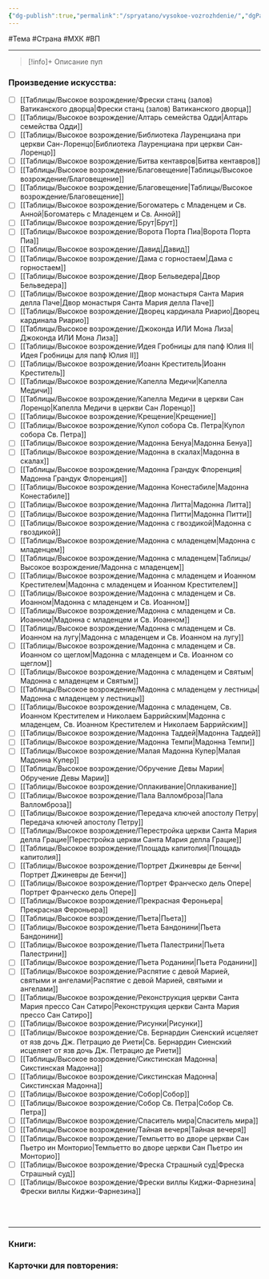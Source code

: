 ```yaml
---
{"dg-publish":true,"permalink":"/spryatano/vysokoe-vozrozhdenie/","dgPassFrontmatter":true}
---
```


#Тема #Страна #МХК #ВП 

---

> [!info]+ Описание
> пуп
### Произведение искусства:
- [ ] [[Таблицы/Высокое возрождение/Фрески станц (залов) Ватиканского дворца\|Фрески станц (залов) Ватиканского дворца]]
- [ ] [[Таблицы/Высокое возрождение/Алтарь семейства Одди\|Алтарь семейства Одди]]
- [ ] [[Таблицы/Высокое возрождение/Библиотека Лауренциана при церкви Сан-Лоренцо\|Библиотека Лауренциана при церкви Сан-Лоренцо]]
- [ ] [[Таблицы/Высокое возрождение/Битва кентавров\|Битва кентавров]]
- [ ] [[Таблицы/Высокое возрождение/Благoвещение\|Таблицы/Высокое возрождение/Благoвещение]]
- [ ] [[Таблицы/Высокое возрождение/Благовещение\|Таблицы/Высокое возрождение/Благовещение]]
- [ ] [[Таблицы/Высокое возрождение/Богоматерь с Младенцем и Св. Анной\|Богоматерь с Младенцем и Св. Анной]]
- [ ] [[Таблицы/Высокое возрождение/Брут\|Брут]]
- [ ] [[Таблицы/Высокое возрождение/Ворота Порта Пиа\|Ворота Порта Пиа]]
- [ ] [[Таблицы/Высокое возрождение/Давид\|Давид]]
- [ ] [[Таблицы/Высокое возрождение/Дама с горностаем\|Дама с горностаем]]
- [ ] [[Таблицы/Высокое возрождение/Двор Бельведера\|Двор Бельведера]]
- [ ] [[Таблицы/Высокое возрождение/Двор монастыря Санта Мария делла Паче\|Двор монастыря Санта Мария делла Паче]]
- [ ] [[Таблицы/Высокое возрождение/Дворец кардинала Риарио\|Дворец кардинала Риарио]]
- [ ] [[Таблицы/Высокое возрождение/Джоконда ИЛИ Мона Лиза\|Джоконда ИЛИ Мона Лиза]]
- [ ] [[Таблицы/Высокое возрождение/Идея Гробницы для папф Юлия II\|Идея Гробницы для папф Юлия II]]
- [ ] [[Таблицы/Высокое возрождение/Иоанн Креститель\|Иоанн Креститель]]
- [ ] [[Таблицы/Высокое возрождение/Капелла Медичи\|Капелла Медичи]]
- [ ] [[Таблицы/Высокое возрождение/Капелла Медичи в церкви Сан Лоренцо\|Капелла Медичи в церкви Сан Лоренцо]]
- [ ] [[Таблицы/Высокое возрождение/Крещение\|Крещение]]
- [ ] [[Таблицы/Высокое возрождение/Купол собора Св. Петра\|Купол собора Св. Петра]]
- [ ] [[Таблицы/Высокое возрождение/Мадонна Бенуа\|Мадонна Бенуа]]
- [ ] [[Таблицы/Высокое возрождение/Мадонна в скалах\|Мадонна в скалах]]
- [ ] [[Таблицы/Высокое возрождение/Мадонна Грандук Флоренция\|Мадонна Грандук Флоренция]]
- [ ] [[Таблицы/Высокое возрождение/Мадонна Конестабиле\|Мадонна Конестабиле]]
- [ ] [[Таблицы/Высокое возрождение/Мадонна Литта\|Мадонна Литта]]
- [ ] [[Таблицы/Высокое возрождение/Мадонна Питти\|Мадонна Питти]]
- [ ] [[Таблицы/Высокое возрождение/Мадонна с гвоздикой\|Мадонна с гвоздикой]]
- [ ] [[Таблицы/Высокое возрождение/Мадонна  с младенцем\|Мадонна  с младенцем]]
- [ ] [[Таблицы/Высокое возрождение/Мадонна с младенцем\|Таблицы/Высокое возрождение/Мадонна с младенцем]]
- [ ] [[Таблицы/Высокое возрождение/Мадонна с младенцем и Иоанном Крестителем\|Мадонна с младенцем и Иоанном Крестителем]]
- [ ] [[Таблицы/Высокое возрождение/Мадoнна с младенцем и Св. Иоанном\|Мадoнна с младенцем и Св. Иоанном]]
- [ ] [[Таблицы/Высокое возрождение/Мадонна  с младенцем и Св. Иоанном\|Мадонна  с младенцем и Св. Иоанном]]
- [ ] [[Таблицы/Высокое возрождение/Мадонна с младенцем и Св. Иоанном на лугу\|Мадонна с младенцем и Св. Иоанном на лугу]]
- [ ] [[Таблицы/Высокое возрождение/Мадонна с младенцем и Св. Иоанном со щеглом\|Мадонна с младенцем и Св. Иоанном со щеглом]]
- [ ] [[Таблицы/Высокое возрождение/Мадонна с младенцем и Святым\|Мадонна с младенцем и Святым]]
- [ ] [[Таблицы/Высокое возрождение/Мадонна с младенцем у лестницы\|Мадонна с младенцем у лестницы]]
- [ ] [[Таблицы/Высокое возрождение/Мадонна с младенцем, Св. Иоанном Крестителем и Николаем Баррийским\|Мадонна с младенцем, Св. Иоанном Крестителем и Николаем Баррийским]]
- [ ] [[Таблицы/Высокое возрождение/Мадонна Таддей\|Мадонна Таддей]]
- [ ] [[Таблицы/Высокое возрождение/Мадонна Темпи\|Мадонна Темпи]]
- [ ] [[Таблицы/Высокое возрождение/Малая Мадонна Купер\|Малая Мадонна Купер]]
- [ ] [[Таблицы/Высокое возрождение/Обручение Девы Марии\|Обручение Девы Марии]]
- [ ] [[Таблицы/Высокое возрождение/Оплакивание\|Оплакивание]]
- [ ] [[Таблицы/Высокое возрождение/Пала Валломброза\|Пала Валломброза]]
- [ ] [[Таблицы/Высокое возрождение/Передача ключей апостолу Петру\|Передача ключей апостолу Петру]]
- [ ] [[Таблицы/Высокое возрождение/Перестройка церкви Санта Мария делла Грацие\|Перестройка церкви Санта Мария делла Грацие]]
- [ ] [[Таблицы/Высокое возрождение/Площадь капитолия\|Площадь капитолия]]
- [ ] [[Таблицы/Высокое возрождение/Портрет Джиневры де Бенчи\|Портрет Джиневры де Бенчи]]
- [ ] [[Таблицы/Высокое возрождение/Портрет Франческо дель Опере\|Портрет Франческо дель Опере]]
- [ ] [[Таблицы/Высокое возрождение/Прекрасная Фероньера\|Прекрасная Фероньера]]
- [ ] [[Таблицы/Высокое возрождение/Пьета\|Пьета]]
- [ ] [[Таблицы/Высокое возрождение/Пьета Бандонини\|Пьета Бандонини]]
- [ ] [[Таблицы/Высокое возрождение/Пьета Палестрини\|Пьета Палестрини]]
- [ ] [[Таблицы/Высокое возрождение/Пьета Роданини\|Пьета Роданини]]
- [ ] [[Таблицы/Высокое возрождение/Распятие с девой Марией, святыми и ангелами\|Распятие с девой Марией, святыми и ангелами]]
- [ ] [[Таблицы/Высокое возрождение/Реконструкция церкви Санта Мария прессо Сан Сатиро\|Реконструкция церкви Санта Мария прессо Сан Сатиро]]
- [ ] [[Таблицы/Высокое возрождение/Рисунки\|Рисунки]]
- [ ] [[Таблицы/Высокое возрождение/Св. Бернардин Сиенский исцеляет от язв дочь Дж. Петрацио де Риети\|Св. Бернардин Сиенский исцеляет от язв дочь Дж. Петрацио де Риети]]
- [ ] [[Таблицы/Высокое возрождение/Сикстинская  Мадонна\|Сикстинская  Мадонна]]
- [ ] [[Таблицы/Высокое возрождение/Сикстинская Мадонна\|Сикстинская Мадонна]]
- [ ] [[Таблицы/Высокое возрождение/Собор\|Собор]]
- [ ] [[Таблицы/Высокое возрождение/Собор Св. Петра\|Собор Св. Петра]]
- [ ] [[Таблицы/Высокое возрождение/Спаситель мира\|Спаситель мира]]
- [ ] [[Таблицы/Высокое возрождение/Тайная вечеря\|Тайная вечеря]]
- [ ] [[Таблицы/Высокое возрождение/Темпьетто во дворе церкви Сан Пьетро ин Монторио\|Темпьетто во дворе церкви Сан Пьетро ин Монторио]]
- [ ] [[Таблицы/Высокое возрождение/Фреска Страшный суд\|Фреска Страшный суд]]
- [ ] [[Таблицы/Высокое возрождение/Фрески виллы Киджи-Фарнезина\|Фрески виллы Киджи-Фарнезина]]
### ㅤ
---

### Книги:
### Карточки для повторения: